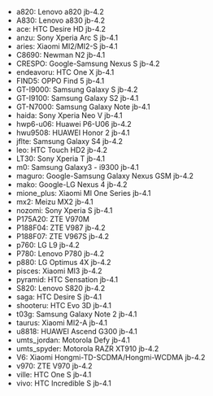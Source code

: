 * a820: Lenovo a820 jb-4.2
* A830: Lenovo a830 jb-4.2
* ace: HTC Desire HD jb-4.2
* anzu: Sony Xperia Arc S jb-4.1
* aries: Xiaomi MI2/MI2-S jb-4.1
* C8690: Newman N2  jb-4.1
* CRESPO: Google-Samsung Nexus S jb-4.2
* endeavoru: HTC One X jb-4.1
* FIND5: OPPO Find 5 jb-4.1
* GT-I9000: Samsung Galaxy S jb-4.2
* GT-I9100: Samsung Galaxy S2 jb-4.1
* GT-N7000: Samsung Galaxy Note jb-4.1
* haida: Sony Xperia Neo V jb-4.1
* hwp6-u06: Huawei P6-U06 jb-4.2
* hwu9508: HUAWEI Honor 2 jb-4.1
* jflte: Samsung Galaxy S4 jb-4.2
* leo: HTC Touch HD2 jb-4.2
* LT30: Sony Xperia T jb-4.1
* m0: Samsung Galaxy3 - i9300 jb-4.1
* maguro: Google-Samsung Galaxy Nexus GSM jb-4.2
* mako: Google-LG Nexus 4 jb-4.2
* mione_plus: Xiaomi MI One Series jb-4.1
* mx2: Meizu MX2 jb-4.1
* nozomi: Sony Xperia S jb-4.1
* P175A20: ZTE V970M 
* P188F04: ZTE V987 jb-4.2
* P188F07: ZTE V967S jb-4.2
* p760: LG L9 jb-4.2
* P780: Lenovo P780 jb-4.2
* p880: LG Optimus 4X jb-4.2
* pisces: Xiaomi MI3 jb-4.2
* pyramid: HTC Sensation jb-4.1
* S820: Lenovo S820 jb-4.2
* saga: HTC Desire S jb-4.1
* shooteru: HTC Evo 3D jb-4.1
* t03g: Samsung Galaxy Note 2 jb-4.1
* taurus: Xiaomi MI2-A jb-4.1
* u8818: HUAWEI Ascend G300 jb-4.1
* umts_jordan: Motorola Defy jb-4.1
* umts_spyder: Motorola RAZR XT910 jb-4.2
* V6: Xiaomi Hongmi-TD-SCDMA/Hongmi-WCDMA jb-4.2
* v970: ZTE V970 jb-4.2
* ville: HTC One S jb-4.1
* vivo: HTC Incredible S jb-4.1